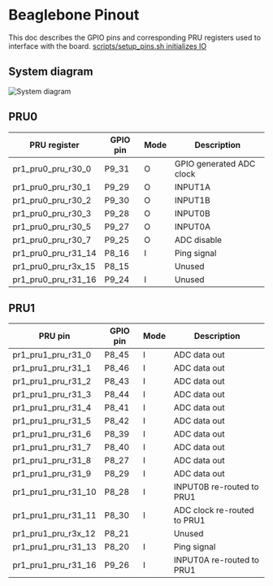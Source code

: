 # Beaglebone Pinout

This doc describes the GPIO pins and corresponding PRU registers used to interface with the board.
[scripts/setup_pins.sh initializes IO](scripts/setup_pins.sh)

## System diagram
![System diagram](https://github.com/google/prudaq/wiki/conceptual_schematic.png)

## PRU0
| PRU register        	| GPIO pin 	| Mode 	| Description              	|
|---------------------	|----------	|------	|--------------------------	|
| pr1_pru0_pru_r30_0  	| P9_31    	| O    	| GPIO generated ADC clock 	|
| pr1_pru0_pru_r30_1  	| P9_29    	| O    	| INPUT1A                  	|
| pr1_pru0_pru_r30_2  	| P9_30    	| O    	| INPUT1B                  	|
| pr1_pru0_pru_r30_3  	| P9_28    	| O    	| INPUT0B                  	|
| pr1_pru0_pru_r30_5  	| P9_27    	| O    	| INPUT0A                  	|
| pr1_pru0_pru_r30_7  	| P9_25    	| O    	| ADC disable             	|
| pr1_pru0_pru_r31_14 	| P8_16    	| I    	| Ping signal             	|
| pr1_pru0_pru_r3x_15 	| P8_15    	|      	| Unused                   	|
| pr1_pru0_pru_r31_16 	| P9_24    	| I    	| Unused                   	|

## PRU1

| PRU pin             	| GPIO pin 	| Mode 	| Description                 	|
|---------------------	|----------	|------	|-----------------------------	|
| pr1_pru1_pru_r31_0  	| P8_45    	| I    	| ADC data out                	|
| pr1_pru1_pru_r31_1  	| P8_46    	| I    	| ADC data out                	|
| pr1_pru1_pru_r31_2  	| P8_43    	| I    	| ADC data out                	|
| pr1_pru1_pru_r31_3  	| P8_44    	| I    	| ADC data out                	|
| pr1_pru1_pru_r31_4  	| P8_41    	| I    	| ADC data out                	|
| pr1_pru1_pru_r31_5  	| P8_42    	| I    	| ADC data out                	|
| pr1_pru1_pru_r31_6  	| P8_39    	| I    	| ADC data out                	|
| pr1_pru1_pru_r31_7  	| P8_40    	| I    	| ADC data out                	|
| pr1_pru1_pru_r31_8  	| P8_27    	| I    	| ADC data out                	|
| pr1_pru1_pru_r31_9  	| P8_29    	| I    	| ADC data out                	|
| pr1_pru1_pru_r31_10 	| P8_28    	| I    	| INPUT0B re-routed to PRU1   	|
| pr1_pru1_pru_r31_11 	| P8_30    	| I    	| ADC clock re-routed to PRU1 	|
| pr1_pru1_pru_r3x_12 	| P8_21    	|      	| Unused                      	|
| pr1_pru1_pru_r31_13 	| P8_20    	| I    	| Ping signal                  	|
| pr1_pru1_pru_r31_16 	| P9_26    	| I    	| INPUT0A re-routed to PRU1    	|
